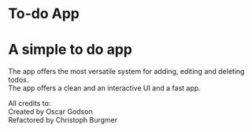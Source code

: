 # To-do App

# A simple to do app

The app offers the most versatile system for adding, editing and deleting todos. <br>
The app offers a clean and an interactive UI and a fast app. 

All credits to: <br>
Created by Oscar Godson <br>
Refactored by Christoph Burgmer <br>

